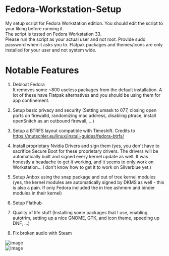 # Fedora-Workstation-Setup
My setup script for Fedora Workstation edition. You should edit the script to your liking before running it. <br />
The script is tested on Fedora Workstation 33. <br />
Please run the script as your actual user and not root. Provide sudo password when it asks you to. Flatpak packages and themes/icons are only installed for your user and not system wide. <br />


# Notable Features

1. Debloat Fedora <br />
It removes some ~800 useless packages from the default installation. A lot of these have Flatpak alternatives and you should be using them for app confinement. <br />

2. Setup basic privacy and security (Setting umask to 077, closing open ports on firewalld, randomizing mac address, disabling ptrace, install openSnitch as an outbound firewall, ...) <br />
3. Setup a BTRFS layout compatible with Timeshift. Credits to https://mutschler.eu/linux/install-guides/fedora-btrfs/ <br />
4. Install proprietary Nvidia Drivers and sign them (yes, you don't have to sacrifice Secure Boot for these proprietary drivers. The drivers will be automatically built and signed every kernel update as well. It was honestly a headache to get it working, and it seems to only work on Workstation... I don't know how to get it to work on Silverblue yet.) <br >
5. Setup Anbox using the snap package and out of tree kernel modules (yes, the kernel modules are automatically signed by DKMS as well - this is also a pain. If only Fedora included the in tree ashmem and binder modules in their kernel)
6. Setup Flathub <br >
7. Quality of life stuff (Installing some packages that I use, enabling autotrim, setting up a nice GNOME, GTK, and icon theme, speeding up DNF, ...) <br />
8. Fix broken audio with Steam

![image](https://user-images.githubusercontent.com/57488583/111019751-29378b00-838f-11eb-8f8f-1f5d374c377e.png) <br />
![image](https://user-images.githubusercontent.com/57488583/111032096-af2bf400-83d8-11eb-9bcb-da0e3ec278d6.png)
